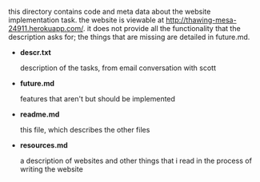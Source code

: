 this directory contains code and meta data about the website implementation
task. the website is viewable at
http://thawing-mesa-24911.herokuapp.com/. it does not provide all the
functionality that the description asks for; the things that are missing
are detailed in future.md.

* **descr.txt**

  description of the tasks, from email conversation with scott

* **future.md**

  features that aren't but should be implemented

* **readme.md**

  this file, which describes the other files

* **resources.md**

  a description of websites and other things that i read in the process of
  writing the website
